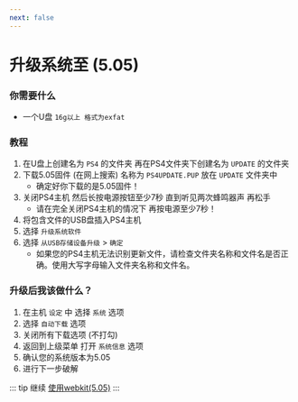 ```yaml
---
next: false
---
```


# 升级系统至 (5.05)


### 你需要什么

* 一个U盘 `16g以上 格式为exfat`

### 教程

1. 在U盘上创建名为 `PS4` 的文件夹 再在PS4文件夹下创建名为 `UPDATE` 的文件夹
2. 下载5.05固件 (在网上搜索) 名称为 `PS4UPDATE.PUP` 放在 `UPDATE` 文件夹中
    + 确定好你下载的是5.05固件！
3. 关闭PS4主机 然后长按电源按钮至少7秒 直到听见两次蜂鸣器声 再松手
    + 请在完全关闭PS4主机的情况下 再按电源至少7秒！
4. 将包含文件的USB盘插入PS4主机
5. 选择 `升级系统软件` 
6. 选择 `从USB存储设备升级` > `确定`
    + 如果您的PS4主机无法识别更新文件，请检查文件夹名称和文件名是否正确。使用大写字母输入文件夹名称和文件名。
    
### 升级后我该做什么？

1. 在主机 `设定` 中 选择 `系统` 选项
2. 选择 `自动下载` 选项 
3. 关闭所有下载选项 (不打勾)
4. 返回到上级菜单 打开 `系统信息` 选项
5. 确认您的系统版本为5.05
6. 进行下一步破解

::: tip
继续 [使用webkit(5.05)](using-webkit505)
:::
